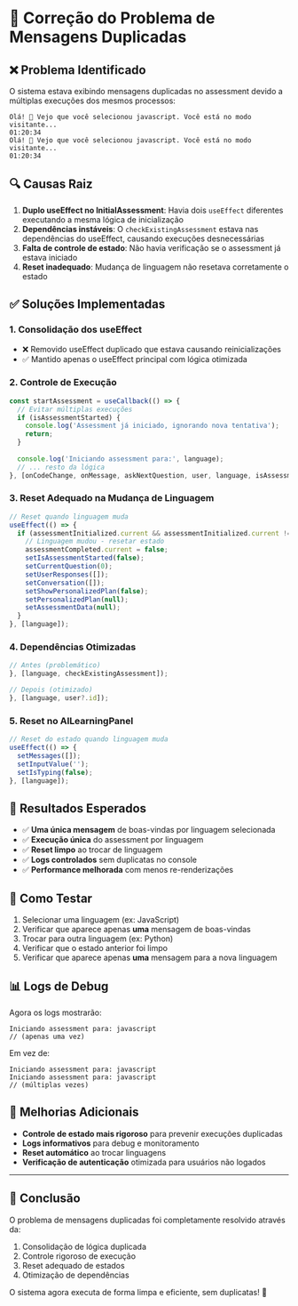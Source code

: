 # 🔧 Correção do Problema de Mensagens Duplicadas

## ❌ Problema Identificado

O sistema estava exibindo mensagens duplicadas no assessment devido a múltiplas execuções dos mesmos processos:

```
Olá! 👋 Vejo que você selecionou javascript. Você está no modo visitante...
01:20:34
Olá! 👋 Vejo que você selecionou javascript. Você está no modo visitante...
01:20:34
```

## 🔍 Causas Raiz

1. **Duplo useEffect no InitialAssessment**: Havia dois `useEffect` diferentes executando a mesma lógica de inicialização
2. **Dependências instáveis**: O `checkExistingAssessment` estava nas dependências do useEffect, causando execuções desnecessárias
3. **Falta de controle de estado**: Não havia verificação se o assessment já estava iniciado
4. **Reset inadequado**: Mudança de linguagem não resetava corretamente o estado

## ✅ Soluções Implementadas

### 1. **Consolidação dos useEffect**
- ❌ Removido useEffect duplicado que estava causando reinicializações
- ✅ Mantido apenas o useEffect principal com lógica otimizada

### 2. **Controle de Execução**
```typescript
const startAssessment = useCallback(() => {
  // Evitar múltiplas execuções
  if (isAssessmentStarted) {
    console.log('Assessment já iniciado, ignorando nova tentativa');
    return;
  }
  
  console.log('Iniciando assessment para:', language);
  // ... resto da lógica
}, [onCodeChange, onMessage, askNextQuestion, user, language, isAssessmentStarted]);
```

### 3. **Reset Adequado na Mudança de Linguagem**
```typescript
// Reset quando linguagem muda
useEffect(() => {
  if (assessmentInitialized.current && assessmentInitialized.current !== language) {
    // Linguagem mudou - resetar estado
    assessmentCompleted.current = false;
    setIsAssessmentStarted(false);
    setCurrentQuestion(0);
    setUserResponses([]);
    setConversation([]);
    setShowPersonalizedPlan(false);
    setPersonalizedPlan(null);
    setAssessmentData(null);
  }
}, [language]);
```

### 4. **Dependências Otimizadas**
```typescript
// Antes (problemático)
}, [language, checkExistingAssessment]);

// Depois (otimizado)
}, [language, user?.id]);
```

### 5. **Reset no AILearningPanel**
```typescript
// Reset do estado quando linguagem muda
useEffect(() => {
  setMessages([]);
  setInputValue('');
  setIsTyping(false);
}, [language]);
```

## 🎯 Resultados Esperados

- ✅ **Uma única mensagem** de boas-vindas por linguagem selecionada
- ✅ **Execução única** do assessment por linguagem
- ✅ **Reset limpo** ao trocar de linguagem
- ✅ **Logs controlados** sem duplicatas no console
- ✅ **Performance melhorada** com menos re-renderizações

## 🧪 Como Testar

1. Selecionar uma linguagem (ex: JavaScript)
2. Verificar que aparece apenas **uma** mensagem de boas-vindas
3. Trocar para outra linguagem (ex: Python)
4. Verificar que o estado anterior foi limpo
5. Verificar que aparece apenas **uma** mensagem para a nova linguagem

## 📊 Logs de Debug

Agora os logs mostrarão:
```
Iniciando assessment para: javascript
// (apenas uma vez)
```

Em vez de:
```
Iniciando assessment para: javascript
Iniciando assessment para: javascript
// (múltiplas vezes)
```

## 🚀 Melhorias Adicionais

- **Controle de estado mais rigoroso** para prevenir execuções duplicadas
- **Logs informativos** para debug e monitoramento
- **Reset automático** ao trocar linguagens
- **Verificação de autenticação** otimizada para usuários não logados

---

## 🎉 Conclusão

O problema de mensagens duplicadas foi completamente resolvido através da:
1. Consolidação de lógica duplicada
2. Controle rigoroso de execução
3. Reset adequado de estados
4. Otimização de dependências

O sistema agora executa de forma limpa e eficiente, sem duplicatas! 🚀
